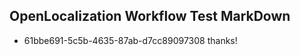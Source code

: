 ## OpenLocalization Workflow Test MarkDown
* 61bbe691-5c5b-4635-87ab-d7cc89097308 thanks!

<!--HONumber=Feb17_HO2-->


